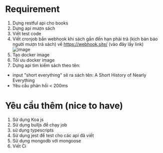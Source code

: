 # Requirement
1. Dựng restful api cho books 
2. Dựng api mượn sách
3. Viết test code
4. Viết cronjob bắn webhook khi sách gần đến hạn phải trả (kịch bản báo người mượn trả sách) về https://webhook.site/ (vào đây lấy link) ![image](https://user-images.githubusercontent.com/16417051/156130421-7f19080d-d84f-496a-9d34-129b8000a173.png)
5. Tạo docker image
6. Tối ưu docker image
7. Dựng api tìm kiếm sách theo tên:
- input "short everything" sẽ ra sách tên: A Short History of Nearly Everything
- Yêu cầu phản hồi < 200ms

# Yêu cầu thêm (nice to have)
1. Sử dụng Koa js
2. Sử dụng bulljs để chạy job
3. sử dụng typescripts
4. Sử dụng jest để test cho các api đã viết
5. Sử dụng mongodb với mongoose
6. Viết Ci

